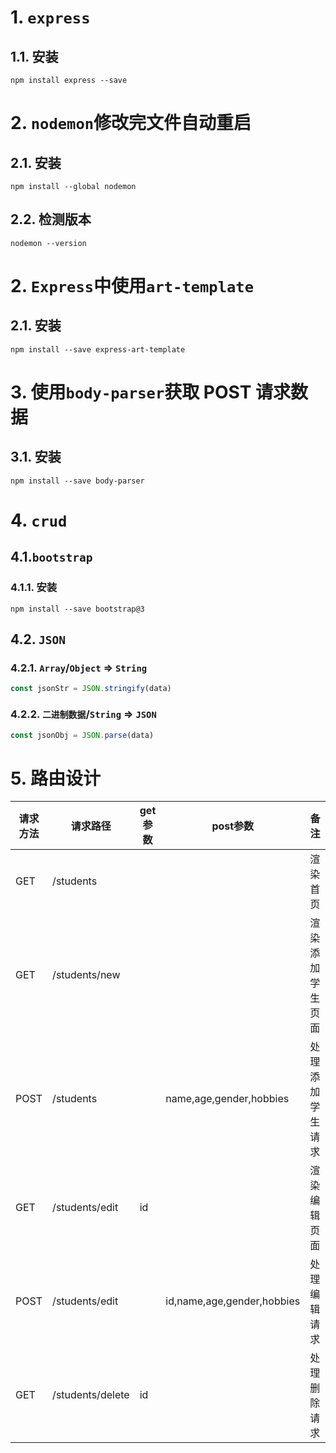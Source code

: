 # 1. `express`

## 1.1. 安装

```
npm install express --save
```

# 2. `nodemon`修改完文件自动重启

## 2.1. 安装

```
npm install --global nodemon
```

## 2.2. 检测版本

```
nodemon --version
```

# 2. `Express`中使用`art-template`

## 2.1. 安装

```
npm install --save express-art-template
```

# 3. 使用`body-parser`获取 POST 请求数据

## 3.1. 安装

```
npm install --save body-parser
```

# 4. `crud`
## 4.1.`bootstrap`
### 4.1.1. 安装
```
npm install --save bootstrap@3
```

## 4.2. `JSON`
### 4.2.1. `Array`/`Object` => `String`
```javascript
const jsonStr = JSON.stringify(data)
```
### 4.2.2. `二进制数据`/`String` => `JSON`
```javascript
const jsonObj = JSON.parse(data)
```

# 5. 路由设计

| 请求方法 | 请求路径          | get参数 | post参数                   | 备注             |
| -------- | ----------------- | ------- | -------------------------- | ---------------- |
| GET      | /students         |         |                            | 渲染首页         |
| GET      | /students/new     |         |                            | 渲染添加学生页面 |
| POST     | /students         |         | name,age,gender,hobbies    | 处理添加学生请求 |
| GET      | /students/edit    | id      |                            | 渲染编辑页面     |
| POST     | /students/edit    |         | id,name,age,gender,hobbies | 处理编辑请求     |
| GET      | /students/delete  | id      |                            | 处理删除请求     |
